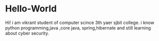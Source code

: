 # Hello-World

Hi! i am vikrant student of computer scince 3th yaer sjbit college.
i know python programming,java ,core java, spring,hibernate and still learning about cyber security.

